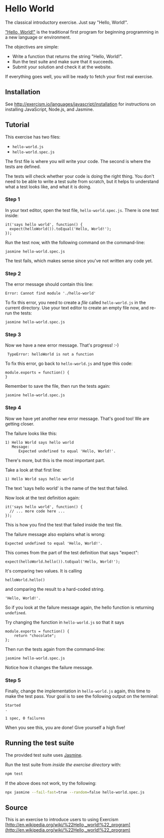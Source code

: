 # Hello World

The classical introductory exercise. Just say "Hello, World!".

["Hello, World!"](http://en.wikipedia.org/wiki/%22Hello,_world!%22_program) is
the traditional first program for beginning programming in a new language
or environment.

The objectives are simple:

- Write a function that returns the string "Hello, World!".
- Run the test suite and make sure that it succeeds.
- Submit your solution and check it at the website.

If everything goes well, you will be ready to fetch your first real exercise.

## Installation

See http://exercism.io/languages/javascript/installation for instructions on installing JavaScript, Node.js, and Jasmine.

## Tutorial

This exercise has two files:

- `hello-world.js`
- `hello-world.spec.js`

The first file is where you will write your code.
The second is where the tests are defined.

The tests will check whether your code is doing the right thing.
You don't need to be able to write a test suite from scratch,
but it helps to understand what a test looks like, and what
it is doing.

### Step 1

In your text editor, open the test file, `hello-world.spec.js`.
There is one test inside:

    it('says hello world', function() {
      expect(helloWorld()).toEqual('Hello, World!');
    });

Run the test now, with the following command on the command-line:

    jasmine hello-world.spec.js

The test fails, which makes sense since you've not written any code yet.

### Step 2

The error message should contain this line:

    Error: Cannot find module './hello-world'

To fix this error, you need to create a *file* called `hello-world.js` in the current directory. Use your text editor to create an empty file now, and re-run the tests:

    jasmine hello-world.spec.js

### Step 3

Now we have a new error message. That's progress! :-)

     TypeError: helloWorld is not a function

To fix this error, go back to `hello-world.js` and type this code:

    module.exports = function() {
    }

Remember to save the file, then run the tests again:

    jasmine hello-world.spec.js

### Step 4

Now we have yet another new error message. That's good too! We are getting closer.

The failure looks like this:

    1) Hello World says hello world 
       Message:
          Expected undefined to equal 'Hello, World!'.

There's more, but this is the most important part.

Take a look at that first line:

    1) Hello World says hello world 

The text 'says hello world' is the name of the test that failed.

Now look at the test definition again:

    it('says hello world', function() {
      // ... more code here ...
    });

This is how you find the test that failed inside the test file.

The failure message also explains what is wrong:

    Expected undefined to equal 'Hello, World!'.

This comes from the part of the test definition that says "expect":

    expect(helloWorld.hello()).toEqual('Hello, World!');

It's comparing two values. It is calling

    helloWorld.hello()

and comparing the result to a hard-coded string.

    'Hello, World!'.

So if you look at the failure message again, the hello function
is returning `undefined`.

Try changing the function in `hello-world.js` so that it says

    module.exports = function() {
        return "chocolate";
    };

Then run the tests again from the command-line:

    jasmine hello-world.spec.js

Notice how it changes the failure message.

### Step 5

Finally, change the implementation in `hello-world.js` again, this time to make the test pass. Your goal is to see the following output on the terminal:

    Started
    .

    1 spec, 0 failures

When you see this, you are done! Give yourself a high five! 

## Running the test suite

The provided test suite uses [Jasmine](https://jasmine.github.io/).

Run the test suite from *inside the exercise directory* with:

```sh
npm test
```

If the above does not work, try the following:

```sh
npx jasmine --fail-fast=true --random=false hello-world.spec.js
```

## Source

This is an exercise to introduce users to using Exercism [http://en.wikipedia.org/wiki/%22Hello,_world!%22_program](http://en.wikipedia.org/wiki/%22Hello,_world!%22_program)

